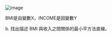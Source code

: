 ![image](https://github.com/user-attachments/assets/40936d3d-3e6e-4cec-81f8-6436c863fa9a)

BMI是自變數X，INCOME是因變數Y

b. 找出描述 BMI 與收入之間關係的最小平方法直線。

